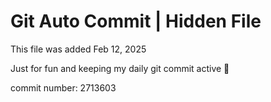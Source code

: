 # Git Auto Commit | Hidden File

This file was added Feb 12, 2025

Just for fun and keeping my daily git commit active 🤪

commit number: 2713603
